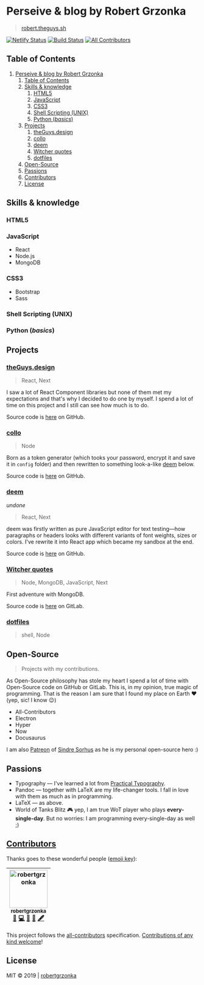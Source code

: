 # Perseive & blog by Robert Grzonka
> [robert.theguys.sh]

[![Netlify Status](https://api.netlify.com/api/v1/badges/fef9581c-f70c-4af9-952d-40a631e0c577/deploy-status)](https://app.netlify.com/sites/robertgrzonka/deploys) [![Build Status](https://travis-ci.com/robertgrzonka/robertgrzonka.svg?branch=master)](https://travis-ci.com/robertgrzonka/robertgrzonka) [![All Contributors](https://img.shields.io/badge/all_contributors-1-orange.svg?style=flat-square)](#contributors)

## Table of Contents
1. [Perseive & blog by Robert Grzonka](#perseive--blog-by-robert-grzonka)
   1. [Table of Contents](#table-of-contents)
   2. [Skills & knowledge](#skills--knowledge)
      1. [HTML5](#html5)
      2. [JavaScript](#javascript)
      3. [CSS3](#css3)
      4. [Shell Scripting (UNIX)](#shell-scripting-unix)
      5. [Python (_basics_)](#python-_basics_)
   3. [Projects](#projects)
      1. [theGuys.design](#theguysdesign)
      2. [collo](#collo)
      3. [deem](#deem)
      4. [Witcher quotes](#witcher-quotes)
      5. [dotfiles](#dotfiles)
   4. [Open-Source](#open-source)
   5. [Passions](#passions)
   6. [Contributors](#contributors)
   7. [License](#license)


## Skills & knowledge
### HTML5
### JavaScript
  * React
  * Node.js
  * MongoDB
### CSS3
  * Bootstrap
  * Sass
### Shell Scripting (UNIX)
### Python (_basics_)

## Projects

### [theGuys.design](https://theguys.design)

> React, Next
  
  I saw a lot of React Component libraries but none of them met my expectations and that's why I decided to do one by myself. I spend a lot of time on this project and I still can see how much is to do.
  
  Source code is [here](https://github.com/robertgrzonka/theguys) on GitHub.
  
### [collo](https://collo.theguys.app)

> Node
  
  Born as a token generator (which tooks your password, encrypt it and save it in `config` folder) and then rewritten to something look-a-like [deem](#Projects--deem) below.
  
  Source code is [here](https://github.com/robertgrzonka/collo) on GitHub.

### [deem](https://deem.theguys.app) 
_undone_

> React, Next
  
deem was firstly written as pure JavaScript editor for text testing—how paragraphs or headers looks with different variants of font weights, sizes or colors. I've rewrite it into React app which became my sandbox at the end.
  
Source code is [here](https://github.com/robertgrzonka/deem) on GitHub.
  
### [Witcher quotes](https://wiedzmin.now.sh)

> Node, MongoDB, JavaScript, Next
  
First adventure with MongoDB.
  
Source code is [here](https://gitlab.com/robertgrzonka/witcher-quotes) on GitLab.
  
### [dotfiles](https://github.com/robertgrzonka/dotfiles)

> shell, Node

## Open-Source

> Projects with my contributions.

As Open-Source philosophy has stole my heart I spend a lot of time with Open-Source code on GitHub or GitLab. This is, in my opinion, true magic of programming. That is the reason I am sure that I found my place on Earth :heart: (yep, sic! I know :wink:)

* All-Contributors
* Electron
* Hyper
* Now
* Docusaurus

I am also [Patreon](https://patreon.com) of [Sindre Sorhus](https://github.com/sindresorhus) as he is my personal open-source hero :)

## Passions

* Typography — I've learned a lot from [Practical Typography](https://practicaltypography.com).
* Pandoc — together with LaTeX are my life-changer tools. I fall in love with them as much as in programming.
* LaTeX — as above.
* World of Tanks Blitz :video_game: yep, I am true WoT player who plays **every-single-day**. But no worries: I am programming every-single-day as well ;)

## [Contributors](CONTRIBUTING.md)

Thanks goes to these wonderful people ([emoji key](https://allcontributors.org/docs/en/emoji-key)):

<!-- ALL-CONTRIBUTORS-LIST:START - Do not remove or modify this section -->
<!-- prettier-ignore -->
| [<img src="https://avatars0.githubusercontent.com/u/35585466?v=4" width="100px;" alt="robertgrzonka"/><br /><sub><b>robertgrzonka</b></sub>](https://robert.theguys.sh)<br />[🎨](#design-robertgrzonka "Design") [💻](https://github.com/robertgrzonka/robertgrzonka/commits?author=robertgrzonka "Code") [📝](#blog-robertgrzonka "Blogposts") [💼](#business-robertgrzonka "Business development") [🖋](#content-robertgrzonka "Content") |
| :---: |
<!-- ALL-CONTRIBUTORS-LIST:END -->

This project follows the [all-contributors](https://github.com/all-contributors/all-contributors) specification. [Contributions of any kind welcome](CONTRIBUTING.md)!

## License
MIT © 2019 | [robertgrzonka](mailto:robert@theguys.sh)


[robert.theguys.sh]: https://robert.theguys.sh
